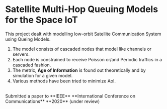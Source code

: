 # Satellite Multi-Hop Queuing Models for the Space IoT

This project dealt with modelling low-orbit Satellite Communication System using Queing Models. <br/>
1. The model consists of cascaded nodes that model like channels or servers.
2. Each node is constrained to receive Poisson or/and Periodic traffics in a cascaded fashion. 
3. The metric, **Age of Information** is found out theoretically and by simulation for a given model.  
4. Various methods have been tried to minimize AoI. 
<br/>
Submitted a paper to **IEEE** **International Conference on Communications** **2020** (under review)
